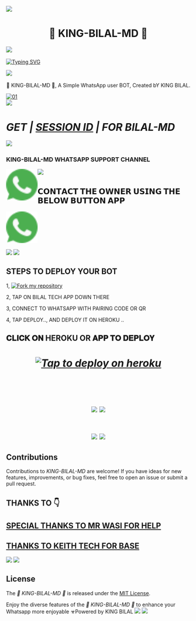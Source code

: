 <a><img src='https://i.imgur.com/LyHic3i.gif'/></a>
 <h1 align="center">👑 KING-BILAL-MD 👑</h1>
<a><img src='https://i.imgur.com/LyHic3i.gif'/></a>
      
[![Typing SVG](https://readme-typing-svg.herokuapp.com?font=Rockstar-ExtraBold&color=pink&lines=INTRODUCING+KING-BILAL-MD+THE+FASTEST+WHATSAPP+BOT)](https://git.io/typing-svg)

<a><img src='https://i.imgur.com/LyHic3i.gif'/></a>
 
<p align="center"> 👑 KING-BILAL-MD 👑, A Simple WhatsApp user BOT, Created bY KING BILAL.
</p>



  <a href="https://ibb.co/N6NMDtn"><img src="https://telegra.ph/file/466fd9320e8a158666c95.jpg" alt="01" border="0" /></a>                     
<a><img src='https://i.imgur.com/LyHic3i.gif'/></a>
 
 # *_GET | [SESSION ID](https://replit.com/@bilal99786bilal/KING-BILAL?v=1) | FOR BILAL-MD_*
  
  
<a><img src='https://i.imgur.com/LyHc3i.gif'/></a>

### KING-BILAL-MD WHATSAPP SUPPORT CHANNEL
<p align="centre">
  <a href="https://chat.whatsapp.com/Bjbecj0p5lAFIhCxKLoljs">
    <img align="left" alt="SIEGRIN | Whastapp" width="86px" src="https://raw.githubusercontent.com/PikaBotz/My_Personal_Space/main/Images/AnyaBot_pics/Anya_v2/Whatsapp.svg" />
  

   
   <a><img src='https://i.imgur.com/LyHic3i.gif'/></a>

## 𝗖𝗢𝗡𝗧𝗔𝗖𝗧 𝗧𝗛𝗘 𝗢𝗪𝗡𝗘𝗥 𝗨𝗦𝗜𝗡𝗚 𝗧𝗛𝗘 𝗕𝗘𝗟𝗢𝗪 𝗕𝗨𝗧𝗧𝗢𝗡 𝗔𝗣𝗣

<p align="left">
  <a href="https://wa.me/+923078071982?text=Hello%20bilal~tech%20...%20I%20need%20some%20help%20in%20bilal%20md">
    <img align="centre" alt="SIEGRIN | Whastapp" width="86px" src="https://raw.githubusercontent.com/PikaBotz/My_Personal_Space/main/Images/AnyaBot_pics/Anya_v2/Whatsapp.svg" />

   
 <a><img src='https://i.imgur.com/LyHic3i.gif'/></a>
<a><img src='https://i.imgur.com/LyHic3i.gif'/></a>

## STEPS TO DEPLOY YOUR BOT


1, <a href="https://github.com/Bilalking001/KING-BILAL-MD/fork"><img src="https://img.shields.io/badge/Fork%20My%20Repository-blue" alt="Fork my repository" width="300"></a>

2, TAP ON BILAL TECH APP DOWN THERE



3, CONNECT TO WHATSAPP WITH PAIRING CODE OR QR



4, TAP DEPLOY.., AND DEPLOY IT ON HEROKU ..

## 𝐂𝐋𝐈𝐂𝐊 𝐎𝐍 HEROKU OR 𝐀𝐏𝐏 𝐓𝐎 𝐃𝐄𝐏𝐋𝐎𝐘  
<h1 align="center">
 
 ***[![Tap to deploy on heroku](https://www.herokucdn.com/deploy/button.svg)](https://dashboard.heroku.com/new?button-url=https://github.com/keithkeizzah/ALPHA-MD1&template=https://github.com/Bilalking001/KING-BILAL-MD.git)***

<br>

<a><img src='https://i.imgur.com/LyHic3i.gif'/></a>
<a><img src='https://i.imgur.com/LyHic3i.gif'/></a>

 <h1 align="center">


<a><img src='https://i.imgur.com/LyHic3i.gif'/></a>
<a><img src='https://i.imgur.com/LyHic3i.gif'/></a>
   


## Contributions


Contributions to *KING-BILAL-MD* are welcome! If you have ideas for new features, improvements, or bug fixes, feel free to open an issue or submit a pull request.
## THANKS TO 👇
## [SPECIAL THANKS TO MR WASI FOR HELP](https://github.com/Itxxwasi)
## [THANKS TO KEITH TECH FOR BASE](https://github.com/keithkzah)

<a><img src='https://i.imgur.com/LyHic3i.gif'/></a>
<a><img src='https://i.imgur.com/LyHic3i.gif'/></a>

## License

The *👑 KING-BILAL-MD 👑* is released under the [MIT License](https://opensource.org/licenses/MIT).

Enjoy the diverse features of the *👑 KING-BILAL-MD 👑*  to enhance your Whatsapp more enjoyable
☣Powered by KING BILAL 
<a><img src='https://i.imgur.com/LyHic3i.gif'/></a>
<a><img src='https://i.imgur.com/LyHic3i.gif'/></a>

